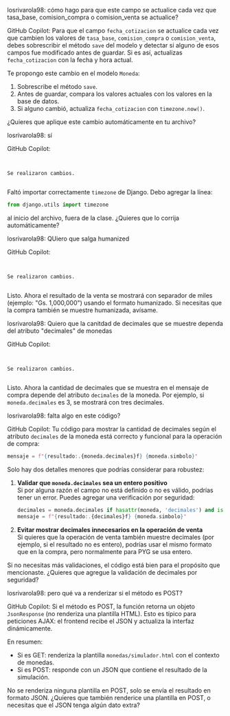losrivarola98: cómo hago para que este campo se actualice cada vez que tasa_base, comision_compra o comision_venta se actualice?

GitHub Copilot: Para que el campo `fecha_cotizacion` se actualice cada vez que cambien los valores de `tasa_base`, `comision_compra` o `comision_venta`, debes sobrescribir el método `save` del modelo y detectar si alguno de esos campos fue modificado antes de guardar. Si es así, actualizas `fecha_cotizacion` con la fecha y hora actual.

Te propongo este cambio en el modelo `Moneda`:

1. Sobrescribe el método `save`.
2. Antes de guardar, compara los valores actuales con los valores en la base de datos.
3. Si alguno cambió, actualiza `fecha_cotizacion` con `timezone.now()`.

¿Quieres que aplique este cambio automáticamente en tu archivo?

losrivarola98: sí

GitHub Copilot: 
```


Se realizaron cambios.


```
Faltó importar correctamente `timezone` de Django. Debo agregar la línea:

```python
from django.utils import timezone
```

al inicio del archivo, fuera de la clase. ¿Quieres que lo corrija automáticamente?

losrivarola98: QUiero que salga humanized

GitHub Copilot: 
```


Se realizaron cambios.


```
Listo. Ahora el resultado de la venta se mostrará con separador de miles (ejemplo: "Gs. 1,000,000") usando el formato humanizado. Si necesitas que la compra también se muestre humanizada, avísame.

losrivarola98: Quiero que la canitdad de decimales que se muestre dependa del atributo "decimales" de monedas

GitHub Copilot: 
```


Se realizaron cambios.


```
Listo. Ahora la cantidad de decimales que se muestra en el mensaje de compra depende del atributo `decimales` de la moneda. Por ejemplo, si `moneda.decimales` es 3, se mostrará con tres decimales.

losrivarola98: falta algo en este código?

GitHub Copilot: Tu código para mostrar la cantidad de decimales según el atributo `decimales` de la moneda está correcto y funcional para la operación de compra:

```python
mensaje = f"{resultado:.{moneda.decimales}f} {moneda.simbolo}"
```

Solo hay dos detalles menores que podrías considerar para robustez:

1. **Validar que `moneda.decimales` sea un entero positivo**  
   Si por alguna razón el campo no está definido o no es válido, podrías tener un error. Puedes agregar una verificación por seguridad:

   ```python
   decimales = moneda.decimales if hasattr(moneda, 'decimales') and isinstance(moneda.decimales, int) and moneda.decimales >= 0 else 2
   mensaje = f"{resultado:.{decimales}f} {moneda.simbolo}"
   ```

2. **Evitar mostrar decimales innecesarios en la operación de venta**  
   Si quieres que la operación de venta también muestre decimales (por ejemplo, si el resultado no es entero), podrías usar el mismo formato que en la compra, pero normalmente para PYG se usa entero.

Si no necesitas más validaciones, el código está bien para el propósito que mencionaste. ¿Quieres que agregue la validación de decimales por seguridad?

losrivarola98: pero qué va a renderizar si el método es POST?

GitHub Copilot: Si el método es POST, la función retorna un objeto `JsonResponse` (no renderiza una plantilla HTML). Esto es típico para peticiones AJAX: el frontend recibe el JSON y actualiza la interfaz dinámicamente.

En resumen:
- Si es GET: renderiza la plantilla `monedas/simulador.html` con el contexto de monedas.
- Si es POST: responde con un JSON que contiene el resultado de la simulación.

No se renderiza ninguna plantilla en POST, solo se envía el resultado en formato JSON. ¿Quieres que también renderice una plantilla en POST, o necesitas que el JSON tenga algún dato extra?